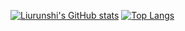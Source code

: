 [![Liurunshi's GitHub stats](https://github-readme-stats.vercel.app/api?username=liurunshi&theme=dark&show_icons=true)](https://github.com/anuraghazra/github-readme-stats)
[![Top Langs](https://github-readme-stats.vercel.app/api/top-langs/?username=liurunshi&theme=dark&layout=compact&show_icons=true)](https://github.com/anuraghazra/github-readme-stats)

